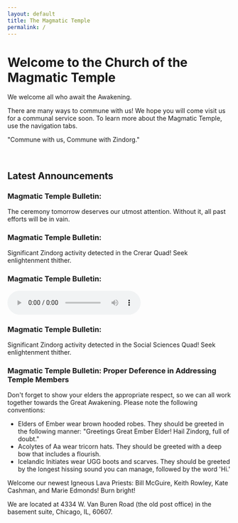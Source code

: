 ```yaml
---
layout: default
title: The Magmatic Temple
permalink: /
---
```


# Welcome to the Church of the Magmatic Temple

We welcome all who await the Awakening.

There are many ways to commune with us! We hope you will come visit us for a communal service soon. To learn more about the Magmatic Temple, use the navigation tabs.

"Commune with us, Commune with Zindorg."

<br />

## Latest Announcements

### Magmatic Temple Bulletin: 
The ceremony tomorrow deserves our utmost attention. Without it, all past efforts will be in vain.

### Magmatic Temple Bulletin:
Significant Zindorg activity detected in the Crerar Quad! Seek enlightenment thither.

### Magmatic Temple Bulletin:
<audio controls src="/zindorg/assets/audio/promocode.mp3"></audio>

### Magmatic Temple Bulletin:
Significant Zindorg activity detected in the Social Sciences Quad! Seek enlightenment thither.

### Magmatic Temple Bulletin: Proper Deference in Addressing Temple Members
Don't forget to show your elders the appropriate respect, so we can all work together towards the Great Awakening. Please note the following conventions:
- Elders of Ember wear brown hooded robes. They should be greeted in the following manner: "Greetings Great Ember Elder! Hail Zindorg, full of doubt."
- Acolytes of Aa wear tricorn hats. They should be greeted with a deep bow that includes a flourish.
- Icelandic Initiates wear UGG boots and scarves. They should be greeted by the longest hissing sound you can manage, followed by the word 'Hi.'

Welcome our newest Igneous Lava Priests: Bill McGuire, Keith Rowley, Kate Cashman, and Marie Edmonds! Burn bright!

We are located at 4334 W. Van Buren Road (the old post office) in the basement suite, Chicago, IL, 60607.